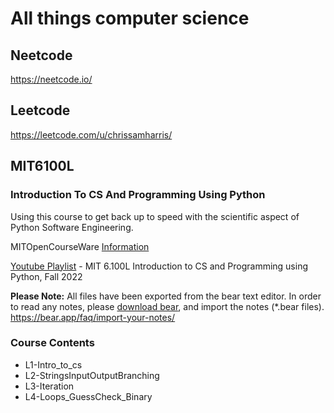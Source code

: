 # All things computer science 

## Neetcode 
https://neetcode.io/

## Leetcode 
https://leetcode.com/u/chrissamharris/

## MIT6100L
### Introduction To CS And Programming Using Python

Using this course to get back up to speed with the scientific aspect of Python Software Engineering. 

MITOpenCourseWare [Information](https://ocw.mit.edu/courses/6-100l-introduction-to-cs-and-programming-using-python-fall-2022/)

[Youtube Playlist](https://www.youtube.com/playlist?list=PLUl4u3cNGP62A-ynp6v6-LGBCzeH3VAQB) - MIT 6.100L Introduction to CS and Programming using Python, Fall 2022 

**Please Note:** All files have been exported from the bear text editor. In order to read any notes, please [download bear](https://bear.app/), and import the notes (*.bear files). https://bear.app/faq/import-your-notes/

### Course Contents 
* L1-Intro_to_cs
* L2-StringsInputOutputBranching               
* L3-Iteration
* L4-Loops_GuessCheck_Binary